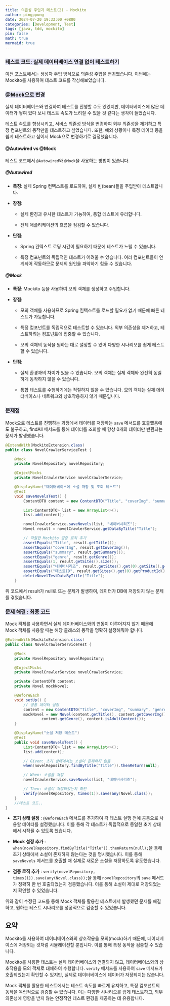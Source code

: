 ```yaml
---
title: 의존성 주입과 테스트(2) - Mockito
author: pingppung
date: 2024-07-20 19:33:00 +0800
categories: [Development, Test]
tags: [java, tdd, mockito]
pin: false
math: true
mermaid: true
---
```


### <span style="background-color:#E6E6FA">테스트 코드: 실제 데이터베이스 연결 없이 테스트하기</span>

<a href="https://pingppung.github.io/posts/test-code/">이전 포스트</a>에서는 생성자 주입 방식으로 의존성 주입을 변경했습니다. 이번에는 Mockito를 사용하여 테스트 코드를 작성해보았습니다.

### <span style="background-color:#E6E6FA">@Mock으로 변경</span>
실제 데이터베이스와 연결하여 테스트를 진행할 수도 있었지만, 데이터베이스에 많은 데이터가 쌓여 있다 보니 테스트 속도가 느려질 수 있을 것 같다는 생각이 들었습니다.

테스트 속도를 향상시키고, 서비스 의존성 방식을 변경하여 외부 의존성을 제거하고 특정 컴포넌트의 동작만을 테스트하고 싶었습니다. 또한, 예외 상황이나 특정 데이터 등을 쉽게 테스트하고 싶어서 Mock으로 변경하기로 결정했습니다.

#### @Autowired vs @Mock
테스트 코드에서 `@Autowired`와 `@Mock`을 사용하는 방법이 있습니다.


##### @Autowired
- **특징**: 실제 Spring 컨텍스트를 로드하여, 실제 빈(bean)들을 주입받아 테스트합니다.

- **장점**:
  - 실제 환경과 유사한 테스트가 가능하여, 통합 테스트에 유리합니다.

  - 전체 애플리케이션의 흐름을 점검할 수 있습니다.

- **단점**:
  - Spring 컨텍스트 로딩 시간이 필요하기 때문에 테스트가 느릴 수 있습니다.

  - 특정 컴포넌트의 독립적인 테스트가 어려울 수 있습니다. 여러 컴포넌트들이 연계되어 작동하므로 문제의 원인을 파악하기 힘들 수 있습니다.

##### @Mock
- **특징**: Mockito 등을 사용하여 모의 객체를 생성하고 주입합니다.

- **장점**:
  - 모의 객체를 사용하므로 Spring 컨텍스트를 로드할 필요가 없기 때문에 빠른 테스트가 가능합니다.

  - 특정 컴포넌트를 독립적으로 테스트할 수 있습니다. 외부 의존성을 제거하고, 테스트하려는 컴포넌트에 집중할 수 있습니다.

  - 모의 객체의 동작을 원하는 대로 설정할 수 있어 다양한 시나리오를 쉽게 테스트할 수 있습니다.

- **단점**:
  - 실제 환경과의 차이가 있을 수 있습니다. 모의 객체는 실제 객체와 완전히 동일하게 동작하지 않을 수 있습니다.

  - 통합 테스트를 수행하기에는 적절하지 않을 수 있습니다. 모의 객체는 실제 데이터베이스나 네트워크와 상호작용하지 않기 때문입니다.
  

### <span style="background-color:#E6E6FA">문제점</span>

Mock으로 테스트를 진행하는 과정에서 데이터를 저장하는 `save` 메서드를 호출했음에도 불구하고, findAll 메서드를 통해 데이터를 조회할 때 항상 0개의 데이터만 반환되는 문제가 발생했습니다.

```java
@ExtendWith(MockitoExtension.class)
public class NovelCrawlerServiceTest {

    @Mock
    private NovelRepository novelRepository;

    @InjectMocks
    private NovelCrawlerService novelCrawlerService;

    @DisplayName("데이터베이스에 소설 저장 및 조회 테스트")
    @Test
    void saveNovelsTest() {
        ContentDTO content = new ContentDTO("Title", "coverImg", "summary", "genre", false, "테스트ID");

        List<ContentDTO> list = new ArrayList<>();
        list.add(content);

        novelCrawlerService.saveNovels(list, "네이버시리즈");
        Novel result = novelCrawlerService.getDataByTitle("Title");

        // 적절한 Mockito 검증 로직 추가
        assertEquals("Title", result.getTitle());
        assertEquals("coverImg", result.getCoverImg());
        assertEquals("summary", result.getSummary());
        assertEquals("genre", result.getGenre());
        assertEquals(1, result.getSites().size());
        assertEquals("네이버시리즈", result.getSites().get(0).getSite().getName());
        assertEquals("테스트ID", result.getSites().get(0).getProductId());
        deleteNovelTestDataByTitle("Title");
    }
```
위 코드에서 result가 null로 뜨는 문제가 발생하여, 데이터가 DB에 저장되지 않는 문제를 겪었습니다.



### <span style="background-color:#E6E6FA">문제 해결 : 최종 코드</span>
Mock 객체를 사용하면서 실제 데이터베이스와의 연동이 이루어지지 않기 때문에
Mock 객체를 사용할 때는 해당 클래스의 동작을 명확히 설정해줘야 합니다.


```java
@ExtendWith(MockitoExtension.class)
public class NovelCrawlerServiceTest {

    @Mock
    private NovelRepository novelRepository;

    @InjectMocks
    private NovelCrawlerService novelCrawlerService;

    private ContentDTO content;
    private Novel mockNovel;

    @BeforeEach
    void setUp() {
        // 공통 데이터 설정
        content = new ContentDTO("Title", "coverImg", "summary", "genre", false, "테스트ID");
        mockNovel = new Novel(content.getTitle(), content.getCoverImg(), content.getSummary(),
                content.getGenre(), content.isAdultContent());
    }

    @DisplayName("소설 저장 테스트")
    @Test
    public void saveNovelsTest() {
        List<ContentDTO> list = new ArrayList<>();
        list.add(content);

        // Given: 초기 상태에서는 소설이 존재하지 않음
        when(novelRepository.findByTitle("Title")).thenReturn(null);

        // When: 소설을 저장
        novelCrawlerService.saveNovels(list, "네이버시리즈");

        // Then: 소설이 저장되었는지 확인
        verify(novelRepository, times(1)).save(any(Novel.class));
    }
    //테스트 코드..
}

```
- **초기 상태 설정** : `@BeforeEach` 메서드를 추가하여 각 테스트 실행 전에 공통으로 사용할 데이터를 설정했습니다. 이를 통해 각 테스트가 독립적으로 동일한 초기 상태에서 시작될 수 있도록 했습니다.

- **Mock 설정 추가** : `when(novelRepository.findByTitle("Title")).thenReturn(null);`을 통해 초기 상태에서 소설이 존재하지 않는다는 것을 명시했습니다. 이를 통해 `saveNovels` 메서드를 호출할 때 실제로 새로운 소설을 저장하도록 유도했습니다.

- **검증 로직 추가** : `verify(novelRepository, times(1)).save(any(Novel.class));`을 통해 `novelRepository`의 `save` 메서드가 정확히 한 번 호출되었는지 검증했습니다. 이를 통해 소설이 제대로 저장되었는지 확인할 수 있었습니다.

위와 같이 수정된 코드를 통해 Mock 객체를 활용한 테스트에서 발생했던 문제를 해결하고, 원하는 테스트 시나리오를 성공적으로 검증할 수 있었습니다.

## 요약
Mockito를 사용하여 데이터베이스와의 상호작용을 모의(mock)하기 때문에, 데이터베이스에 저장되는 것처럼 시뮬레이션할 뿐입니다. 이를 통해 특정 동작을 검증할 수 있습니다. 

Mockito를 사용한 테스트는 실제 데이터베이스와 연결되지 않고, 데이터베이스와의 상호작용을 모의 객체로 대체하여 수행합니다. 
`verify` 메서드를 사용하여 `save` 메서드가 호출되었는지 확인할 수 있지만, 실제로 데이터베이스에 데이터가 저장되지는 않습니다.

Mock 객체를 활용한 테스트에서는 테스트 속도를 빠르게 유지하고, 특정 컴포넌트의 동작을 독립적으로 검증할 수 있습니다. 이는 다양한 시나리오를 쉽게 테스트하고, 외부 의존성에 영향을 받지 않는 안정적인 테스트 환경을 제공하는 데 유용합니다.
